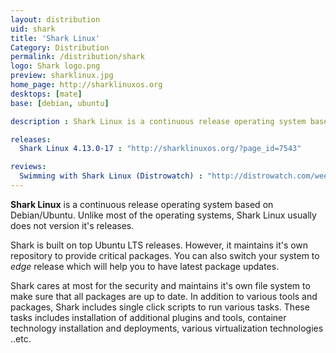 ```yaml
---
layout: distribution
uid: shark
title: 'Shark Linux'
Category: Distribution
permalink: /distribution/shark
logo: Shark logo.png
preview: sharklinux.jpg
home_page: http://sharklinuxos.org
desktops: [mate]
base: [debian, ubuntu]

description : Shark Linux is a continuous release operating system based on Debian/Ubuntu. Unlike most of the operating systems, Shark Linux usually does not version it's releases.

releases:
  Shark Linux 4.13.0-17 : "http://sharklinuxos.org/?page_id=7543"

reviews:
  Swimming with Shark Linux (Distrowatch) : "http://distrowatch.com/weekly.php?issue=20170619#sharklinux"
---
```

**Shark Linux** is a continuous release operating system based on Debian/Ubuntu. Unlike most of the operating systems, Shark Linux usually does not version it's releases.

Shark is built on top Ubuntu LTS releases. However, it maintains it's own repository to provide critical packages. You can also switch your system to *edge* release which will help you to have latest package updates.

Shark cares at most for the security and maintains it's own file system to make sure that all packages are up to date. In addition to various tools and packages, Shark includes single click scripts to run various tasks. These tasks includes installation of additional plugins and tools, container technology installation and deployments, various virtualization technologies ..etc.

